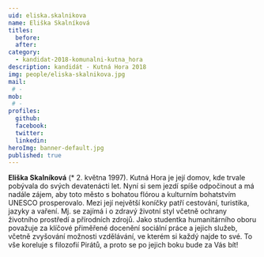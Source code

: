 ```yaml
---
uid: eliska.skalnikova
name: Eliška Skalníková
titles: 
  before: 
  after: 
category:
  - kandidat-2018-komunalni-kutna_hora
description: kandidát - Kutná Hora 2018
img: people/eliska-skalnikova.jpg
mail:
 # - 
mob:
 # -
profiles:
  github:
  facebook: 
  twitter:
  linkedin:
heroImg: banner-default.jpg
published: true
---
```


**Eliška Skalníková** (* 2. května 1997). Kutná Hora je její domov, kde trvale pobývala do svých devatenácti let. Nyní si sem jezdí spíše odpočinout a má nadále zájem, aby toto město s bohatou flórou a kulturním bohatstvím UNESCO prosperovalo. Mezi její největší koníčky patří cestování, turistika, jazyky a vaření. Mj. se zajímá i o zdravý životní styl včetně ochrany životního prostředí a přírodních zdrojů. Jako studentka humanitárního oboru považuje za klíčové přiměřené docenění sociální práce a jejich služeb, včetně zvyšování možnosti vzdělávání, ve kterém si každý najde to své. To vše koreluje s filozofií Pirátů, a proto se po jejich boku bude za Vás bít!


